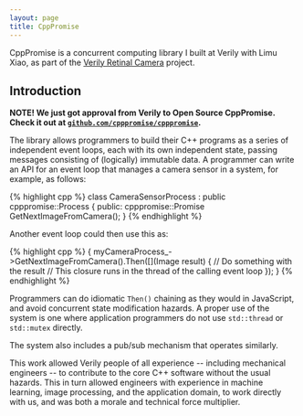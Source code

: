 ```yaml
---
layout: page
title: CppPromise
---
```


CppPromise is a concurrent computing library I built at Verily with Limu Xiao, as part of the [Verily Retinal Camera](../verily_retinal_camera/) project.

## Introduction

**NOTE! We just got approval from Verily to Open Source CppPromise. Check it out at [`github.com/cpppromise/cpppromise`](https://github.com/cpppromise/cpppromise).**

The library allows programmers to build their C++ programs as a series of independent event loops, each with its own independent state, passing messages consisting of (logically) immutable data. A programmer can write an API for an event loop that manages a camera sensor in a system, for example, as follows:

{% highlight cpp %}
class CameraSensorProcess : public cpppromise::Process {
 public:
  cpppromise::Promise<Image> GetNextImageFromCamera();
}
{% endhighlight %}

Another event loop could then use this as:

{% highlight cpp %}
{
  myCameraProcess_->GetNextImageFromCamera().Then([](Image result) {
    // Do something with the result
    // This closure runs in the thread of the calling event loop
  });
}
{% endhighlight %}

Programmers can do idiomatic `Then()` chaining as they would in JavaScript, and avoid concurrent state modification hazards. A proper use of the system is one where application programmers do not use `std::thread` or `std::mutex` directly.

The system also includes a pub/sub mechanism that operates similarly.

This work allowed Verily people of all experience -- including mechanical engineers -- to contribute to the core C++ software without the usual hazards. This in turn allowed engineers with experience in machine learning, image processing, and the application domain, to work directly with us, and was both a morale and technical force multiplier.
